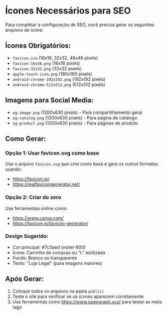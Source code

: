 # Ícones Necessários para SEO

Para completar a configuração de SEO, você precisa gerar os seguintes arquivos de ícone:

## Ícones Obrigatórios:
- `favicon.ico` (16x16, 32x32, 48x48 pixels)
- `favicon-16x16.png` (16x16 pixels)
- `favicon-32x32.png` (32x32 pixels)
- `apple-touch-icon.png` (180x180 pixels)
- `android-chrome-192x192.png` (192x192 pixels)
- `android-chrome-512x512.png` (512x512 pixels)

## Imagens para Social Media:
- `og-image.png` (1200x630 pixels) - Para compartilhamento geral
- `og-catalog.png` (1200x630 pixels) - Para página de catálogo
- `og-product.png` (1200x630 pixels) - Para páginas de produto

## Como Gerar:

### Opção 1: Usar favicon.svg como base
Use o arquivo `favicon.svg` que criei como base e gere os outros formatos usando:
- https://favicon.io/
- https://realfavicongenerator.net/

### Opção 2: Criar do zero
Use ferramentas online como:
- https://www.canva.com/
- https://favicon.io/favicon-generator/

### Design Sugerido:
- Cor principal: #7c3aed (violet-600)
- Ícone: Carrinho de compras ou "L" estilizada
- Fundo: Branco ou transparente
- Texto: "Loja Legal" (para imagens maiores)

## Após Gerar:
1. Coloque todos os arquivos na pasta `public/`
2. Teste o site para verificar se os ícones aparecem corretamente
3. Use ferramentas como https://www.opengraph.xyz/ para testar as meta tags
